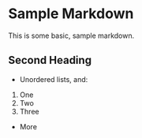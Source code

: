 # Sample Markdown

This is some basic, sample markdown.

## Second Heading

 * Unordered lists, and:
  1. One
  1. Two
  1. Three
 * More
